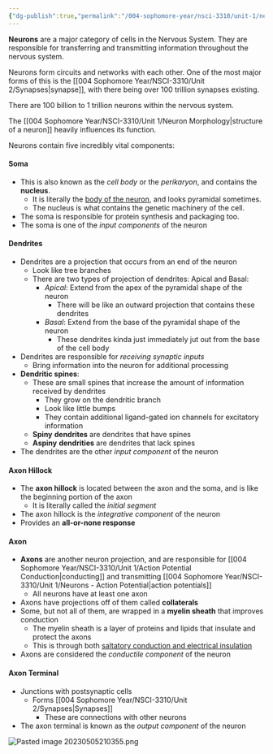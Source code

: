 ```yaml
---
{"dg-publish":true,"permalink":"/004-sophomore-year/nsci-3310/unit-1/neurons/"}
---
```


**Neurons** are a major category of cells in the Nervous System. They are responsible for transferring and transmitting information throughout the nervous system.

Neurons form circuits and networks with each other. One of the most major forms of this is the [[004 Sophomore Year/NSCI-3310/Unit 2/Synapses\|synapse]], with there being over 100 trillion synapses existing.

There are 100 billion to 1 trillion neurons within the nervous system.

The [[004 Sophomore Year/NSCI-3310/Unit 1/Neuron Morphology\|structure of a neuron]] heavily influences its function.

Neurons contain five incredibly vital components:

#### Soma
- This is also known as the *cell body* or the *perikaryon*, and contains the **nucleus**. 
	- It is literally the <u>body of the neuron</u>, and looks pyramidal sometimes.
	- The nucleus is what contains the genetic machinery of the cell.
- The soma is responsible for protein synthesis and packaging too.
- The soma is one of the *input components* of the neuron

#### Dendrites
- Dendrites are a projection that occurs from an end of the neuron 
	- Look like tree branches
	- There are two types of projection of dendrites: Apical and Basal:
		- *Apical*: Extend from the apex of the pyramidal shape of the neuron
			- There will be like an outward projection that contains these dendrites 
		- *Basal*: Extend from the base of the pyramidal shape of the neuron
			- These dendrites kinda just immediately jut out from the base of the cell body 
- Dendrites are responsible for *receiving synaptic inputs*
	- Bring information into the neuron for additional processing
- **Dendritic spines**:
	- These are small spines that increase the amount of information received by dendrites
		- They grow on the dendritic branch
		- Look like little bumps
		- They contain additional ligand-gated ion channels for excitatory information
	- **Spiny** **dendrites** are dendrites that have spines 
	- **Aspiny** **dendrities** are dendrites that lack spines   
- The dendrites are the other *input component* of the neuron

#### Axon Hillock
- The **axon hillock** is located between the axon and the soma, and is like the beginning portion of the axon
	- It is literally called the *initial segment*
- The axon hillock is the *integrative component* of the neuron
- Provides an **all-or-none response**

#### Axon
- **Axons** are another neuron projection, and are responsible for [[004 Sophomore Year/NSCI-3310/Unit 1/Action Potential Conduction\|conducting]] and transmitting [[004 Sophomore Year/NSCI-3310/Unit 1/Neurons - Action Potential\|action potentials]]
	- All neurons have at least one axon
- Axons have projections off of them called **collaterals**
- Some, but not all of them, are wrapped in a **myelin sheath** that improves conduction
	- The myelin sheath is a layer of proteins and lipids that insulate and protect the axons
	- This is through both <u>saltatory conduction and electrical insulation</u>
- Axons are considered the *conductile component* of the neuron

#### Axon Terminal
- Junctions with postsynaptic cells
	- Forms [[004 Sophomore Year/NSCI-3310/Unit 2/Synapses\|Synapses]]
		- These are connections with other neurons
- The axon terminal is known as the *output component* of the neuron

![Pasted image 20230505210355.png](/img/user/004%20Sophomore%20Year/NSCI-3310/Unit%201/Attachments/Pasted%20image%2020230505210355.png)